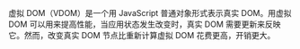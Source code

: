 虚拟 DOM（VDOM）是一个用 JavaScript 普通对象形式表示真实 DOM。用虚拟 DOM 可以用来提高性能，当应用状态发生改变时，真实 DOM 需要更新来反映它。然而，改变真实 DOM 节点比重新计算虚拟 DOM 花费更高，开销更大。